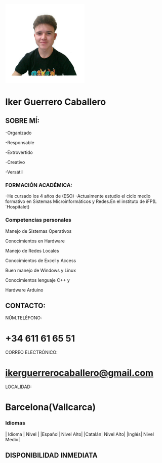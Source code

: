 <img src="https://github.com/DarkeusG/DarkeusG.github.io/blob/main/Untitled%20Project%20(2).jpg?raw=true">

# **Iker Guerrero Caballero**

## SOBRE MÍ:
-Organizado

-Responsable

-Extrovertido

-Creativo

-Versátil

### FORMACIÓN ACADÉMICA:
-He cursado los 4 años de (ESO)
-Actualmente estudio el ciclo medio formativo
en Sistemas Microinformáticos y Redes.En el
instituto de iFP(L´Hospitalet)




### Competencias personales

Manejo de Sistemas Operativos

Conocimientos en Hardware

Manejo de Redes Locales

Conocimientos de Excel y Access

Buen manejo de Windows y Linux

Conocimientos lenguaje C++ y

Hardware Arduino

## CONTACTO:
NÚM.TELÉFONO:
# +34 611 61 65 51
CORREO ELECTRÓNICO:
# ikerguerrerocaballero@gmail.com
LOCALIDAD:
# Barcelona(Vallcarca)

### Idiomas
| Idioma | Nivel |
|Español| Nivel Alto|
|Catalán| Nivel Alto|
|Inglés| Nivel Medio|

## DISPONIBILIDAD INMEDIATA
